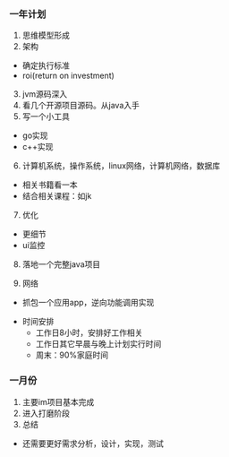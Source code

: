 ### 一年计划
 1. 思维模型形成
 2. 架构
   + 确定执行标准
   + roi(return on investment)
 3. jvm源码深入
 4. 看几个开源项目源码。从java入手
 5. 写一个小工具
   + go实现
   + c++实现
   
 6. 计算机系统，操作系统，linux网络，计算机网络，数据库
   + 相关书籍看一本
   + 结合相关课程：如jk
  
 7. 优化
   + 更细节
   + ui监控
   
 8. 落地一个完整java项目
 
 9. 网络
   + 抓包一个应用app，逆向功能调用实现
 
 * 时间安排
   + 工作日8小时，安排好工作相关
   + 工作日其它早晨与晚上计划实行时间
   + 周末：90%家庭时间
 
### 一月份
 1. 主要im项目基本完成
 2. 进入打磨阶段
 3. 总结
   + 还需要更好需求分析，设计，实现，测试

